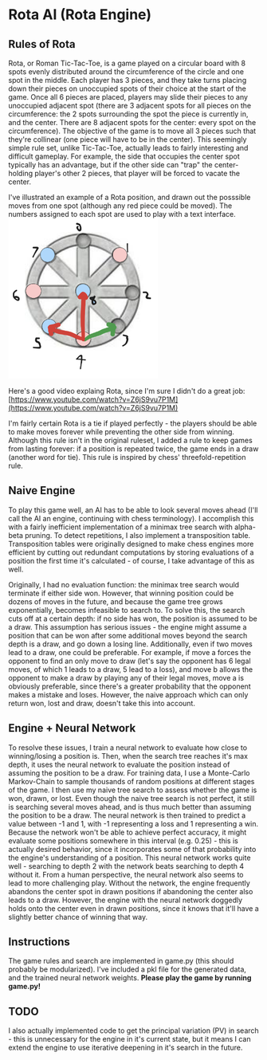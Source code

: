 # Rota AI (Rota Engine)

## Rules of Rota
Rota, or Roman Tic-Tac-Toe, is a game played on a circular board with 8 spots evenly distributed around the circumference of the circle and one spot in the middle.  Each player has 3 pieces, and they take turns placing down their pieces on unoccupied spots of their choice at the start of the game.  Once all 6 pieces are placed, players may slide their pieces to any unoccupied adjacent spot (there are 3 adjacent spots for all pieces on the circumference: the 2 spots surrounding the spot the piece is currently in, and the center.  There are 8 adjacent spots for the center: every spot on the circumference).  The objective of the game is to move all 3 pieces such that they're collinear (one piece will have to be in the center).  This seemingly simple rule set, unlike Tic-Tac-Toe, actually leads to fairly interesting and difficult gameplay.  For example, the side that occupies the center spot typically has an advantage, but if the other side can "trap" the center-holding player's other 2 pieces, that player will be forced to vacate the center.  

I've illustrated an example of a Rota position, and drawn out the posssible moves from one spot (although any red piece could be moved).  The numbers assigned to each spot are used to play with a text interface.  
<img src="https://github.com/NinjadenMu/rota/blob/main/example.png" width="300">

Here's a good video explaing Rota, since I'm sure I didn't do a great job: [https://www.youtube.com/watch?v=Z6jS9vu7P1M](https://www.youtube.com/watch?v=Z6jS9vu7P1M)

I'm fairly certain Rota is a tie if played perfectly - the players should be able to make moves forever while preventing the other side from winning.  Although this rule isn't in the original ruleset, I added a rule to keep games from lasting forever: if a position is repeated twice, the game ends in a draw (another word for tie).  This rule is inspired by chess' threefold-repetition rule.

## Naive Engine
To play this game well, an AI has to be able to look several moves ahead (I'll call the AI an engine, continuing with chess terminology).  I accomplish this with a fairly inefficient implementation of a minimax tree search with alpha-beta pruning.  To detect repetitions, I also implement a transposition table.  Transposition tables were originally designed to make chess engines more efficient by cutting out redundant computations by storing evaluations of a position the first time it's calculated - of course, I take advantage of this as well.  

Originally, I had no evaluation function: the minimax tree search would terminate if either side won.  However, that winning position could be dozens of moves in the future, and because the game tree grows exponentially, becomes infeasible to search to.  To solve this, the search cuts off at a certain depth: if no side has won, the position is assumed to be a draw.  This assumption has serious issues - the engine might assume a position that can be won after some additional moves beyond the search depth is a draw, and go down a losing line.  Additionally, even if two moves lead to a draw, one could be preferable.  For example, if move a forces the opponent to find an only move to draw (let's say the opponent has 6 legal moves, of which 1 leads to a draw, 5 lead to a loss), and move b allows the opponent to make a draw by playing any of their legal moves, move a is obviously preferable, since there's a greater probability that the opponent makes a mistake and loses.  However, the naive approach which can only return won, lost and draw,  doesn't take this into account. 

## Engine + Neural Network
To resolve these issues, I train a neural network to evaluate how close to winning/losing a position is.  Then, when the search tree reaches it's max depth, it uses the neural network to evaluate the position instead of assuming the position to be a draw.  For training data, I use a Monte-Carlo Markov-Chain to sample thousands of random positions at different stages of the game.  I then use my naive tree search to assess whether the game is won, drawn, or lost.  Even though the naive tree search is not perfect, it still is searching several moves ahead, and is thus much better than assuming the position to be a draw.  The neural network is then trained to predict a value between -1 and 1, with -1 representing a loss and 1 representing a win.  Because the network won't be able to achieve perfect accuracy, it might evaluate some positions somewhere in this interval (e.g. 0.25) - this is actually desired behavior, since it incorporates some of that probability into the engine's understanding of a position.  This neural network works quite well - searching to depth 2 with the network beats searching to depth 4 without it.  From a human perspective, the neural network also seems to lead to more challenging play.  Without the network, the engine frequently abandons the center spot in drawn positions if abandoning the center also leads to a draw.  However, the engine with the neural network doggedly holds onto the center even in drawn positions, since it knows that it'll have a slightly better chance of winning that way.

## Instructions
The game rules and search are implemented in game.py (this should probably be modularized).  I've included a pkl file for the generated data, and the trained neural network weights.  **Please play the game by running game.py!**

## TODO
I also actually implemented code to get the principal variation (PV) in search - this is unnecessary for the engine in it's current state, but it means I can extend the engine to use iterative deepening in it's search in the future. 
